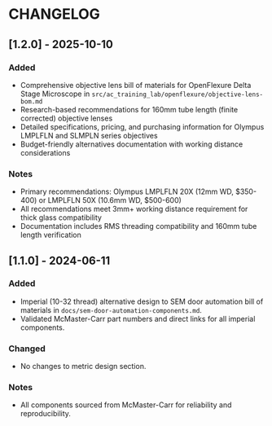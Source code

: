 # CHANGELOG

## [1.2.0] - 2025-10-10
### Added
- Comprehensive objective lens bill of materials for OpenFlexure Delta Stage Microscope in `src/ac_training_lab/openflexure/objective-lens-bom.md`
- Research-based recommendations for 160mm tube length (finite corrected) objective lenses
- Detailed specifications, pricing, and purchasing information for Olympus LMPLFLN and SLMPLN series objectives
- Budget-friendly alternatives documentation with working distance considerations

### Notes
- Primary recommendations: Olympus LMPLFLN 20X (12mm WD, $350-400) or LMPLFLN 50X (10.6mm WD, $500-600)
- All recommendations meet 3mm+ working distance requirement for thick glass compatibility
- Documentation includes RMS threading compatibility and 160mm tube length verification

## [1.1.0] - 2024-06-11
### Added
- Imperial (10-32 thread) alternative design to SEM door automation bill of materials in `docs/sem-door-automation-components.md`.
- Validated McMaster-Carr part numbers and direct links for all imperial components.

### Changed
- No changes to metric design section.

### Notes
- All components sourced from McMaster-Carr for reliability and reproducibility.
